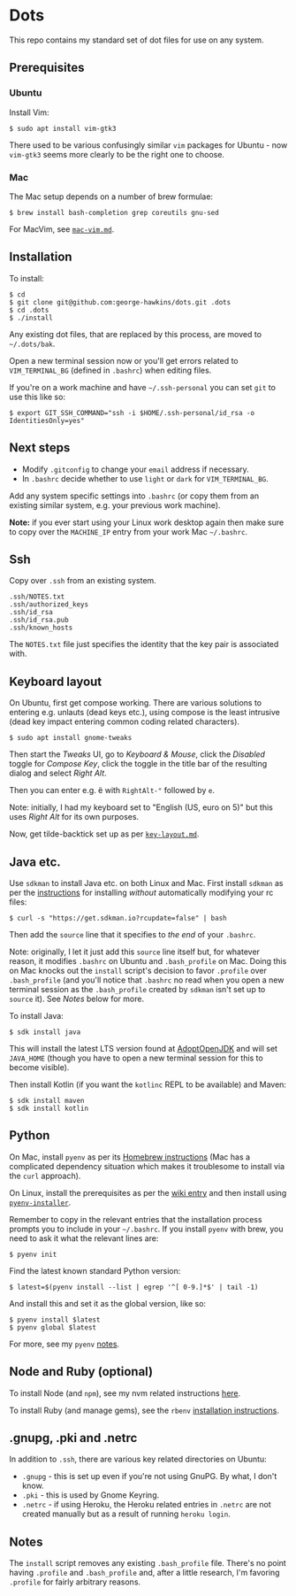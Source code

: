 Dots
====

This repo contains my standard set of dot files for use on any system.

Prerequisites
-------------

### Ubuntu

Install Vim:

    $ sudo apt install vim-gtk3

There used to be various confusingly similar `vim` packages for Ubuntu - now `vim-gtk3` seems more clearly to be the right one to choose.

### Mac

The Mac setup depends on a number of brew formulae:

    $ brew install bash-completion grep coreutils gnu-sed

For MacVim, see [`mac-vim.md`](mac-vim.md).

Installation
------------

To install:

    $ cd
    $ git clone git@github.com:george-hawkins/dots.git .dots
    $ cd .dots
    $ ./install

Any existing dot files, that are replaced by this process, are moved to `~/.dots/bak`.

Open a new terminal session now or you'll get errors related to `VIM_TERMINAL_BG` (defined in `.bashrc`) when editing files.

If you're on a work machine and have `~/.ssh-personal` you can set `git` to use this like so:

    $ export GIT_SSH_COMMAND="ssh -i $HOME/.ssh-personal/id_rsa -o IdentitiesOnly=yes"

Next steps
----------

* Modify `.gitconfig` to change your `email` address if necessary.
* In `.bashrc` decide whether to use `light` or `dark` for `VIM_TERMINAL_BG`.

Add any system specific settings into `.bashrc` (or copy them from an existing similar system, e.g. your previous work machine).

**Note:** if you ever start using your Linux work desktop again then make sure to copy over the `MACHINE_IP` entry from your work Mac `~/.bashrc`.

Ssh
---

Copy over `.ssh` from an existing system.

    .ssh/NOTES.txt
    .ssh/authorized_keys
    .ssh/id_rsa
    .ssh/id_rsa.pub
    .ssh/known_hosts

The `NOTES.txt` file just specifies the identity that the key pair is associated with.

Keyboard layout
---------------

On Ubuntu, first get compose working. There are various solutions to entering e.g. unlauts (dead keys etc.), using compose is the least intrusive (dead key impact entering common coding related characters).

    $ sudo apt install gnome-tweaks

Then start the _Tweaks_ UI, go to _Keyboard & Mouse_, click the _Disabled_ toggle for _Compose Key_, click the toggle in the title bar of the resulting dialog and select _Right Alt_.

Then you can enter e.g. &euml; with `RightAlt-"` followed by `e`.

Note: initially, I had my keyboard set to "English (US, euro on 5)" but this uses _Right Alt_ for its own purposes.

Now, get tilde-backtick set up as per [`key-layout.md`](key-layout.md).

Java etc.
---------

Use `sdkman` to install Java etc. on both Linux and Mac. First install `sdkman` as per the [instructions](https://sdkman.io/install) for installing _without_ automatically modifying your rc files:

    $ curl -s "https://get.sdkman.io?rcupdate=false" | bash

Then add the `source` line that it specifies to _the end_ of your `.bashrc`.

Note: originally, I let it just add this `source` line itself but, for whatever reason, it modifies `.bashrc` on Ubuntu and `.bash_profile` on Mac. Doing this on Mac knocks out the `install` script's decision to favor `.profile` over `.bash_profile` (and you'll notice that `.bashrc` no read when you open a new terminal session as the `.bash_profile` created by `sdkman` isn't set up to `source` it). See _Notes_ below for more.

To install Java:

    $ sdk install java

This will install the latest LTS version found at [AdoptOpenJDK](https://adoptopenjdk.net/) and will set `JAVA_HOME` (though you have to open a new terminal session for this to become visible).

Then install Kotlin (if you want the `kotlinc` REPL to be available) and Maven:

    $ sdk install maven
    $ sdk install kotlin

Python
------

On Mac, install `pyenv` as per its [Homebrew instructions](https://github.com/pyenv/pyenv#homebrew-on-macos) (Mac has a complicated dependency situation which makes it troublesome to install via the `curl` approach).

On Linux, install the prerequisites as per the [wiki entry](https://github.com/pyenv/pyenv/wiki/Common-build-problems#prerequisites) and then install using [`pyenv-installer`](https://github.com/pyenv/pyenv-installer#install).

Remember to copy in the relevant entries that the installation process prompts you to include in your `~/.bashrc`. If you install `pyenv` with brew, you need to ask it what the relevant lines are:

    $ pyenv init

Find the latest known standard Python version:

    $ latest=$(pyenv install --list | egrep '^[ 0-9.]*$' | tail -1)

And install this and set it as the global version, like so:

    $ pyenv install $latest
    $ pyenv global $latest

For more, see my `pyenv` [notes](https://github.com/george-hawkins/snippets/blob/master/install-python.md#pyenv).

Node and Ruby (optional)
------------------------

To install Node (and `npm`), see my nvm related instructions [here](https://github.com/george-hawkins/snippets/blob/master/install-node-and-npm.md).

To install Ruby (and manage gems), see the `rbenv` [installation instructions](https://github.com/rbenv/rbenv#installation).

.gnupg, .pki and .netrc
-----------------------

In addition to `.ssh`, there are various key related directories on Ubuntu:

* `.gnupg` - this is set up even if you're not using GnuPG. By what, I don't know.
* `.pki` - this is used by Gnome Keyring.
* `.netrc` - if using Heroku, the Heroku related entries in `.netrc` are not created manually but as a result of running `heroku login`.

Notes
-----

The `install` script removes any existing `.bash_profile` file. There's no point having `.profile` and `.bash_profile` and, after a little research, I'm favoring `.profile` for fairly arbitrary reasons.
